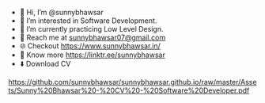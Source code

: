 - 👋 Hi, I’m @sunnybhawsar
- 👀 I’m interested in Software Development.
- 🌱 I’m currently practicing Low Level Design.
- 📧 Reach me at  sunnybhawsar07@gmail.com
- 🌐 Checkout  https://www.sunnybhawsar.in/
- 🌲 Know more  https://linktr.ee/sunnybhawsar
- ⬇️ Download CV

https://github.com/sunnybhawsar/sunnybhawsar.github.io/raw/master/Assets/Sunny%20Bhawsar%20-%20CV%20-%20Software%20Developer.pdf
